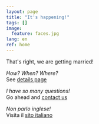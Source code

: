 ```yaml
---
layout: page
title: "It's happening!"
tags: []
image:
  feature: faces.jpg
lang: en
ref: home
---
```


That's right, we are getting married!   

<span style="font-style:italic">How? When? Where? </span>   
See [details page](/details)   

<span style="font-style:italic">I have so many questions!</span>   
Go ahead and [contact us](/contact)   

<span style="font-style:italic">Non parlo inglese!</span>   
Visita il [sito italiano](../casa)
